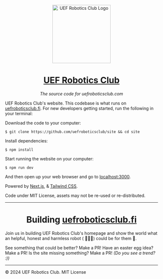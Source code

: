 <p align="center"><img width="192" alt="UEF Robotics Club Logo" src="https://www.uef.fi/themes/custom/uef/images/icons/src/LOGO_nelio.svg"></p>
<h1 align="center"><a href="https://uefroboticsclub.fi/">UEF Robotics Club</a></h1>
<p align="center"><i>The source code for uefroboticsclub.com</i></p>

UEF Robotics Club's website. This codebase is what runs on [uefroboticsclub.fi](https://uefroboticsclub.fi). For new developers getting started, run the following in your terminal:

Download the code to your computer:

    $ git clone https://github.com/uefroboticsclub/site && cd site

Install dependencies:

    $ npm install

Start running the website on your computer:

    $ npm run dev

And then open up your web browser and go to [localhost:3000](http://localhost:3000).

Powered by [Next.js], & [Tailwind CSS].

Code under MIT License, assets may not be re-used or re-distributed.

---

<h1 align="center">Building <a href="https://uefroboticsclub.fi/">uefroboticsclub.fi</a></h1>

Join us in building UEF Robotics Club's homepage and show the world what an helpful, honest and harmless robot ( 🦾🤖🦿) could be for them 💖.

See something that could be better? Make a PR! Have an easter egg idea? Make a PR! Is the site missing something? Make a PR! _(Do you see a trend? :))_

---

&copy; 2024 UEF Robotics Club. MIT License


[next.js]: https://nextjs.org
[tailwind css]: https://tailwindcss.com